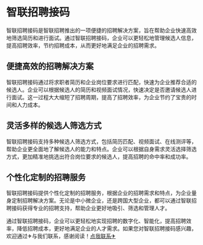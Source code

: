 # 智联招聘接码

智联招聘接码是智联招聘推出的一项便捷的招聘解决方案，旨在帮助企业快速高效地筛选简历和进行面试。通过智联招聘接码，企业可以更轻松地管理候选人信息，提高招聘效率，节约招聘成本，从而更好地满足企业的招聘需求。

## 便捷高效的招聘解决方案

智联招聘接码通过将求职者简历和企业岗位要求进行匹配，快速为企业推荐合适的候选人。企业可以根据候选人的简历和视频面试情况，快速决定是否邀请候选人进行面试。这一过程大大缩短了招聘周期，提高了招聘效率，为企业节约了宝贵的时间和人力成本。

## 灵活多样的候选人筛选方式

智联招聘接码支持多种候选人筛选方式，包括简历匹配、视频面试、在线测评等，帮助企业更全面地了解候选人的能力和特点。企业可以根据自身需求灵活选择筛选方式，更加精准地挑选出符合岗位要求的候选人，提高招聘的命中率和成功率。

## 个性化定制的招聘服务

智联招聘接码提供个性化定制的招聘服务，根据企业的招聘需求和特点，为企业量身定制招聘解决方案。无论是中小微企业，还是跨国大型企业，都可以通过智联招聘接码获得专业的招聘支持，帮助企业更好地吸引、筛选和管理人才。

通过智联招聘接码，企业可以更轻松地实现招聘的数字化、智能化，提高招聘效率，降低招聘成本，更好地满足企业的人才需求。如果您对智联招聘接码感兴趣，欢迎通过✈与我们联系，感谢阅读！[点我联系✈](https://pc.k02.cc)